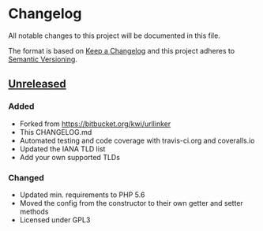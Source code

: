 # Changelog

All notable changes to this project will be documented in this file.

The format is based on [Keep a Changelog](http://keepachangelog.com/)
and this project adheres to [Semantic Versioning](http://semver.org/).

## [Unreleased]

### Added
- Forked from https://bitbucket.org/kwi/urllinker
- This CHANGELOG.md
- Automated testing and code coverage with travis-ci.org and coveralls.io
- Updated the IANA TLD list
- Add your own supported TLDs

### Changed
- Updated min. requirements to PHP 5.6
- Moved the config from the constructor to their own getter and setter methods
- Licensed under GPL3

[Unreleased]: https://github.com/youthweb/urllinker/compare/a173dfe2f6ff5a4423612b423323e94b5d2f58e2...HEAD

